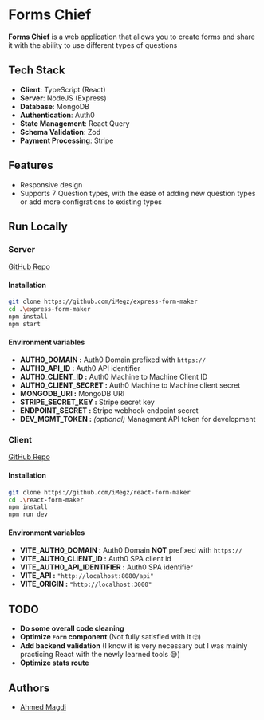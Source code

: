 # Forms Chief

**Forms Chief** is a web application that allows you to create forms and share it with the ability to use different types of questions

## Tech Stack

-   **Client**: TypeScript (React)
-   **Server**: NodeJS (Express)
-   **Database**: MongoDB
-   **Authentication**: Auth0
-   **State Management**: React Query
-   **Schema Validation**: Zod
-   **Payment Processing**: Stripe

## Features

-   Responsive design
-   Supports 7 Question types, with the ease of adding new question types or add more configrations to existing types

## Run Locally

### Server

[GitHub Repo](https://github.com/iMegz/express-form-maker)

#### Installation

```bash
git clone https://github.com/iMegz/express-form-maker
cd .\express-form-maker
npm install
npm start
```

#### Environment variables

-   **AUTH0_DOMAIN :** Auth0 Domain prefixed with `https://`
-   **AUTH0_API_ID :** Auth0 API identifier
-   **AUTH0_CLIENT_ID :** Auth0 Machine to Machine Client ID
-   **AUTH0_CLIENT_SECRET :** Auth0 Machine to Machine client secret
-   **MONGODB_URI :** MongoDB URI
-   **STRIPE_SECRET_KEY :** Stripe secret key
-   **ENDPOINT_SECRET :** Stripe webhook endpoint secret
-   **DEV_MGMT_TOKEN :** _(optional)_ Managment API token for development

### Client

[GitHub Repo](https://github.com/iMegz/react-form-maker)

#### Installation

```bash
git clone https://github.com/iMegz/react-form-maker
cd .\react-form-maker
npm install
npm run dev
```

#### Environment variables

-   **VITE_AUTH0_DOMAIN :** Auth0 Domain **NOT** prefixed with `https://`
-   **VITE_AUTH0_CLIENT_ID :** Auth0 SPA client id
-   **VITE_AUTH0_API_IDENTIFIER :** Auth0 SPA identifier
-   **VITE_API :** `"http://localhost:8080/api"`
-   **VITE_ORIGIN :** `"http://localhost:3000"`

## TODO

-   **Do some overall code cleaning**
-   **Optimize `Form` component** (Not fully satisfied with it 🙄)
-   **Add backend validation** (I know it is very necessary but I was mainly practicing React with the newly learned tools 😅)
-   **Optimize stats route**

## Authors

-   [Ahmed Magdi](https://github.com/imegz)
